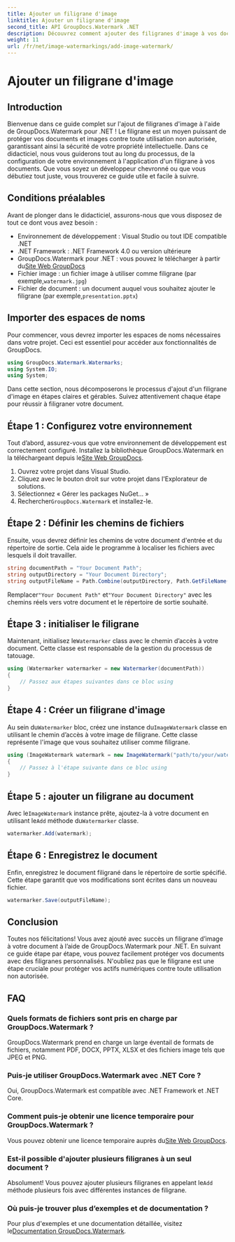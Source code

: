 ```yaml
---
title: Ajouter un filigrane d'image
linktitle: Ajouter un filigrane d'image
second_title: API GroupDocs.Watermark .NET
description: Découvrez comment ajouter des filigranes d'image à vos documents à l'aide de GroupDocs.Watermark pour .NET grâce à notre didacticiel détaillé étape par étape.
weight: 11
url: /fr/net/image-watermarkings/add-image-watermark/
---
```


# Ajouter un filigrane d'image

## Introduction
Bienvenue dans ce guide complet sur l'ajout de filigranes d'image à l'aide de GroupDocs.Watermark pour .NET ! Le filigrane est un moyen puissant de protéger vos documents et images contre toute utilisation non autorisée, garantissant ainsi la sécurité de votre propriété intellectuelle. Dans ce didacticiel, nous vous guiderons tout au long du processus, de la configuration de votre environnement à l'application d'un filigrane à vos documents. Que vous soyez un développeur chevronné ou que vous débutiez tout juste, vous trouverez ce guide utile et facile à suivre.
## Conditions préalables
Avant de plonger dans le didacticiel, assurons-nous que vous disposez de tout ce dont vous avez besoin :
- Environnement de développement : Visual Studio ou tout IDE compatible .NET
- .NET Framework : .NET Framework 4.0 ou version ultérieure
-  GroupDocs.Watermark pour .NET : vous pouvez le télécharger à partir du[Site Web GroupDocs](https://releases.groupdocs.com/Watermark/net/)
-  Fichier image : un fichier image à utiliser comme filigrane (par exemple,`watermark.jpg`)
- Fichier de document : un document auquel vous souhaitez ajouter le filigrane (par exemple,`presentation.pptx`)
## Importer des espaces de noms
Pour commencer, vous devrez importer les espaces de noms nécessaires dans votre projet. Ceci est essentiel pour accéder aux fonctionnalités de GroupDocs.
```csharp
using GroupDocs.Watermark.Watermarks;
using System.IO;
using System;
```
Dans cette section, nous décomposerons le processus d'ajout d'un filigrane d'image en étapes claires et gérables. Suivez attentivement chaque étape pour réussir à filigraner votre document.
## Étape 1 : Configurez votre environnement
 Tout d’abord, assurez-vous que votre environnement de développement est correctement configuré. Installez la bibliothèque GroupDocs.Watermark en la téléchargeant depuis le[Site Web GroupDocs](https://releases.groupdocs.com/Watermark/net/).
1. Ouvrez votre projet dans Visual Studio.
2. Cliquez avec le bouton droit sur votre projet dans l'Explorateur de solutions.
3. Sélectionnez « Gérer les packages NuGet… »
4.  Rechercher`GroupDocs.Watermark` et installez-le.
## Étape 2 : Définir les chemins de fichiers
Ensuite, vous devrez définir les chemins de votre document d'entrée et du répertoire de sortie. Cela aide le programme à localiser les fichiers avec lesquels il doit travailler.
```csharp
string documentPath = "Your Document Path";
string outputDirectory = "Your Document Directory";
string outputFileName = Path.Combine(outputDirectory, Path.GetFileName(documentPath));
```
 Remplacer`"Your Document Path"` et`"Your Document Directory"` avec les chemins réels vers votre document et le répertoire de sortie souhaité.
## Étape 3 : initialiser le filigrane
Maintenant, initialisez le`Watermarker` class avec le chemin d’accès à votre document. Cette classe est responsable de la gestion du processus de tatouage.
```csharp
using (Watermarker watermarker = new Watermarker(documentPath))
{
    // Passez aux étapes suivantes dans ce bloc using
}
```
## Étape 4 : Créer un filigrane d'image
 Au sein du`Watermarker` bloc, créez une instance du`ImageWatermark` classe en utilisant le chemin d’accès à votre image de filigrane. Cette classe représente l'image que vous souhaitez utiliser comme filigrane.
```csharp
using (ImageWatermark watermark = new ImageWatermark("path/to/your/watermark.jpg"))
{
    // Passez à l'étape suivante dans ce bloc using
}
```
## Étape 5 : ajouter un filigrane au document
 Avec le`ImageWatermark` instance prête, ajoutez-la à votre document en utilisant le`Add` méthode du`Watermarker` classe.
```csharp
watermarker.Add(watermark);
```
## Étape 6 : Enregistrez le document
Enfin, enregistrez le document filigrané dans le répertoire de sortie spécifié. Cette étape garantit que vos modifications sont écrites dans un nouveau fichier.
```csharp
watermarker.Save(outputFileName);
```
## Conclusion
Toutes nos félicitations! Vous avez ajouté avec succès un filigrane d’image à votre document à l’aide de GroupDocs.Watermark pour .NET. En suivant ce guide étape par étape, vous pouvez facilement protéger vos documents avec des filigranes personnalisés. N'oubliez pas que le filigrane est une étape cruciale pour protéger vos actifs numériques contre toute utilisation non autorisée.

## FAQ
### Quels formats de fichiers sont pris en charge par GroupDocs.Watermark ?
GroupDocs.Watermark prend en charge un large éventail de formats de fichiers, notamment PDF, DOCX, PPTX, XLSX et des fichiers image tels que JPEG et PNG.
### Puis-je utiliser GroupDocs.Watermark avec .NET Core ?
Oui, GroupDocs.Watermark est compatible avec .NET Framework et .NET Core.
### Comment puis-je obtenir une licence temporaire pour GroupDocs.Watermark ?
 Vous pouvez obtenir une licence temporaire auprès du[Site Web GroupDocs](https://purchase.groupdocs.com/temporary-license/).
### Est-il possible d'ajouter plusieurs filigranes à un seul document ?
 Absolument! Vous pouvez ajouter plusieurs filigranes en appelant le`Add` méthode plusieurs fois avec différentes instances de filigrane.
### Où puis-je trouver plus d’exemples et de documentation ?
 Pour plus d'exemples et une documentation détaillée, visitez le[Documentation GroupDocs.Watermark](https://tutorials.groupdocs.com/Watermark/net/).